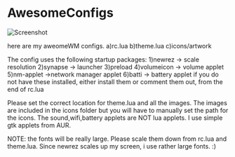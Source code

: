 AwesomeConfigs
==============
![Screenshot](https://raw.github.com/sameer-b/AwesomeConfigs/master/awesomeWM.jpg)



here are my aweomeWM configs.
a)rc.lua
b)theme.lua
c)icons/artwork

The config uses the following startup packages:
1)newrez -> scale resolution
2)synapse -> launcher
3)preload
4)volumeicon -> volume applet
5)nm-applet ->network manager applet
6)batti -> battery applet
if you do not have these installed, either install them or comment them out, from the end of rc.lua

Please set the correct location for theme.lua and all the images.
The images are included in the icons folder but you will have to manually set the path for the icons.
The sound,wifi,battery applets are NOT lua applets. I use simple gtk applets from AUR.
 
NOTE: the fonts will be really large. Please scale them down from rc.lua and theme.lua. Since newrez scales up my screen, i use rather large fonts. :)
